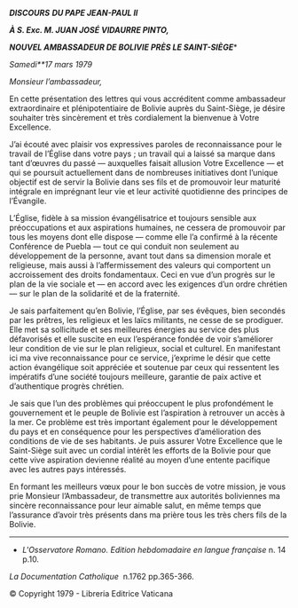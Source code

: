 ***DISCOURS*** ***DU PAPE JEAN-PAUL II***

***À S. Exc. M. JUAN JOSÉ VIDAURRE PINTO,***

***NOUVEL AMBASSADEUR DE BOLIVIE PRÈS LE SAINT-SIÈGE****

*Samedi**17 mars 1979*

*Monsieur l’ambassadeur,*

En cette présentation des lettres qui vous accréditent comme ambassadeur extraordinaire et plénipotentiaire de Bolivie auprès du Saint-Siège, je désire souhaiter très sincèrement et très cordialement la bienvenue à Votre Excellence.

J’ai écouté avec plaisir vos expressives paroles de reconnaissance pour le travail de l’Église dans votre pays ; un travail qui a laissé sa marque dans tant d’œuvres du passé — auxquelles faisait allusion Votre Excellence — et qui se poursuit actuellement dans de nombreuses initiatives dont l’unique objectif est de servir la Bolivie dans ses fils et de promouvoir leur maturité intégrale en imprégnant leur vie et leur activité quotidienne des principes de l’Évangile.

L’Église, fidèle à sa mission évangélisatrice et toujours sensible aux préoccupations et aux aspirations humaines, ne cessera de promouvoir par tous les moyens dont elle dispose — comme elle l’a confirmé à la récente Conférence de Puebla — tout ce qui conduit non seulement au développement de la personne, avant tout dans sa dimension morale et religieuse, mais aussi à l’affermissement des valeurs qui comportent un accroissement des droits fondamentaux. Ceci en vue d’un progrès sur le plan de la vie sociale et — en accord avec les exigences d’un ordre chrétien — sur le plan de la solidarité et de la fraternité.

Je sais parfaitement qu’en Bolivie, l’Église, par ses évêques, bien secondés par les prêtres, les religieux et les laïcs militants, ne cesse de se prodiguer. Elle met sa sollicitude et ses meilleures énergies au service des plus défavorisés et elle suscite en eux l’espérance fondée de voir s’améliorer leur condition de vie sur le plan religieux, social et culturel. En manifestant ici ma vive reconnaissance pour ce service, j’exprime le désir que cette action évangélique soit appréciée et soutenue par ceux qui ressentent les impératifs d’une société toujours meilleure, garantie de paix active et d’authentique progrès chrétien.

Je sais que l’un des problèmes qui préoccupent le plus profondément le gouvernement et le peuple de Bolivie est l’aspiration à retrouver un accès à la mer. Ce problème est très important également pour le développement du pays et en conséquence pour les perspectives d’amélioration des conditions de vie de ses habitants. Je puis assurer Votre Excellence que le Saint-Siège suit avec un cordial intérêt les efforts de la Bolivie pour que cette vive aspiration devienne réalité au moyen d’une entente pacifique avec les autres pays intéressés.

En formant les meilleurs vœux pour le bon succès de votre mission, je vous prie Monsieur l’Ambassadeur, de transmettre aux autorités boliviennes ma sincère reconnaissance pour leur aimable salut, en même temps que l’assurance d’avoir très présents dans ma prière tous les très chers fils de la Bolivie.

* * *

* *L'Osservatore Romano. Edition hebdomadaire en langue française* n. 14 p.10.

*La Documentation Catholique*  n.1762 pp.365-366.

© Copyright 1979 - Libreria Editrice Vaticana